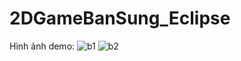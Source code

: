 # 2DGameBanSung_Eclipse

Hình ảnh demo:
![b1](https://user-images.githubusercontent.com/81027580/122511958-4f299700-d032-11eb-9ba0-1021b1716c70.jpg)
![b2](https://user-images.githubusercontent.com/81027580/122511971-5486e180-d032-11eb-8d9f-8a3c70295b42.jpg)
